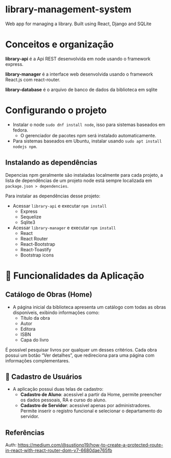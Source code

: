 # library-management-system
Web app for managing a library. Built using React, Django and SQLite

# Conceitos e organização

**library-api** é a Api REST desenvolvida em node usando o framework express.

**library-manager** é a interface web desenvolvida usando o framework React.js com react-router.

**library-database** é o arquivo de banco de dados da biblioteca em sqlite

# Configurando o projeto
- Instalar o node `sudo dnf install node`, isso para sistemas baseados em fedora.
    - O gerenciador de pacotes npm será instalado automaticamente.
- Para sistemas baseados em Ubuntu, instalar usando `sudo apt install nodejs npm`.

## Instalando as dependências
Depencias npm geralmente são instaladas localmente para cada projeto, a lista de dependências de um projeto node está sempre localizada em `package.json > dependencies`.

Para instalar as dependências desse projeto:
- Acessar `library-api` e executar `npm install` 
    - Express
    - Sequelize
    - Sqlite3
- Acessar `library-manager` e executar `npm install`
    - React
    - React Router
    - React-Bootstrap
    - React-Toastify
    - Bootstrap icons
 
# 🧭 Funcionalidades da Aplicação

## Catálogo de Obras (Home)

- A página inicial da biblioteca apresenta um catálogo com todas as obras disponíveis, exibindo informações como:
    - Título da obra
    - Autor
    - Editora
    - ISBN
    - Capa do livro

É possível pesquisar livros por qualquer um desses critérios. Cada obra possui um botão “Ver detalhes”, que redireciona para uma página com informações complementares.

## 📝 Cadastro de Usuários

- A aplicação possui duas telas de cadastro:
    - **Cadastro de Aluno**: acessível a partir da Home, permite preencher os dados pessoais, RA e curso do aluno.
    - **Cadastro de Servidor**: acessível apenas por administradores. Permite inserir o registro funcional e selecionar o departamento do servidor.


## Referências
Auth: https://medium.com/@sustiono19/how-to-create-a-protected-route-in-react-with-react-router-dom-v7-6680dae765fb
